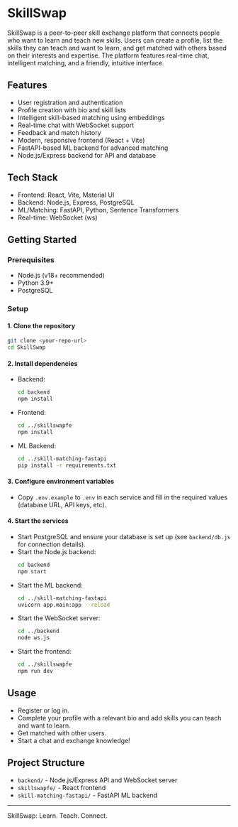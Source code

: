 # SkillSwap

SkillSwap is a peer-to-peer skill exchange platform that connects people who want to learn and teach new skills. Users can create a profile, list the skills they can teach and want to learn, and get matched with others based on their interests and expertise. The platform features real-time chat, intelligent matching, and a friendly, intuitive interface.

## Features
- User registration and authentication
- Profile creation with bio and skill lists
- Intelligent skill-based matching using embeddings
- Real-time chat with WebSocket support
- Feedback and match history
- Modern, responsive frontend (React + Vite)
- FastAPI-based ML backend for advanced matching
- Node.js/Express backend for API and database

## Tech Stack
- Frontend: React, Vite, Material UI
- Backend: Node.js, Express, PostgreSQL
- ML/Matching: FastAPI, Python, Sentence Transformers
- Real-time: WebSocket (ws)

## Getting Started

### Prerequisites
- Node.js (v18+ recommended)
- Python 3.9+
- PostgreSQL

### Setup

#### 1. Clone the repository
```sh
git clone <your-repo-url>
cd SkillSwap
```

#### 2. Install dependencies
- Backend:
  ```sh
  cd backend
  npm install
  ```
- Frontend:
  ```sh
  cd ../skillswapfe
  npm install
  ```
- ML Backend:
  ```sh
  cd ../skill-matching-fastapi
  pip install -r requirements.txt
  ```

#### 3. Configure environment variables
- Copy `.env.example` to `.env` in each service and fill in the required values (database URL, API keys, etc).

#### 4. Start the services
- Start PostgreSQL and ensure your database is set up (see `backend/db.js` for connection details).
- Start the Node.js backend:
  ```sh
  cd backend
  npm start
  ```
- Start the ML backend:
  ```sh
  cd ../skill-matching-fastapi
  uvicorn app.main:app --reload
  ```
- Start the WebSocket server:
  ```sh
  cd ../backend
  node ws.js
  ```
- Start the frontend:
  ```sh
  cd ../skillswapfe
  npm run dev
  ```

## Usage
- Register or log in.
- Complete your profile with a relevant bio and add skills you can teach and want to learn.
- Get matched with other users.
- Start a chat and exchange knowledge!

## Project Structure
- `backend/` - Node.js/Express API and WebSocket server
- `skillswapfe/` - React frontend
- `skill-matching-fastapi/` - FastAPI ML backend

---

SkillSwap: Learn. Teach. Connect.
